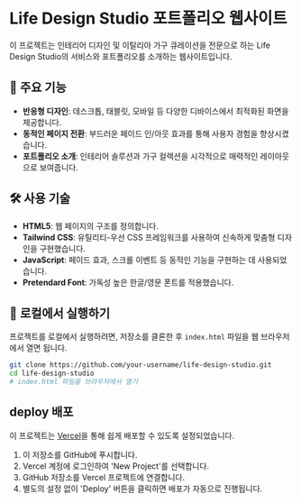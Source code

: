 # Life Design Studio 포트폴리오 웹사이트

이 프로젝트는 인테리어 디자인 및 이탈리아 가구 큐레이션을 전문으로 하는 Life Design Studio의 서비스와 포트폴리오를 소개하는 웹사이트입니다.

## 🌟 주요 기능

-   **반응형 디자인**: 데스크톱, 태블릿, 모바일 등 다양한 디바이스에서 최적화된 화면을 제공합니다.
-   **동적인 페이지 전환**: 부드러운 페이드 인/아웃 효과를 통해 사용자 경험을 향상시켰습니다.
-   **포트폴리오 소개**: 인테리어 솔루션과 가구 컬렉션을 시각적으로 매력적인 레이아웃으로 보여줍니다.

## 🛠️ 사용 기술

-   **HTML5**: 웹 페이지의 구조를 정의합니다.
-   **Tailwind CSS**: 유틸리티-우선 CSS 프레임워크를 사용하여 신속하게 맞춤형 디자인을 구현했습니다.
-   **JavaScript**: 페이드 효과, 스크롤 이벤트 등 동적인 기능을 구현하는 데 사용되었습니다.
-   **Pretendard Font**: 가독성 높은 한글/영문 폰트를 적용했습니다.

## 🚀 로컬에서 실행하기

프로젝트를 로컬에서 실행하려면, 저장소를 클론한 후 `index.html` 파일을 웹 브라우저에서 열면 됩니다.

```bash
git clone https://github.com/your-username/life-design-studio.git
cd life-design-studio
# index.html 파일을 브라우저에서 열기
```

## deploy 배포

이 프로젝트는 [Vercel](https://vercel.com/)을 통해 쉽게 배포할 수 있도록 설정되었습니다.

1.  이 저장소를 GitHub에 푸시합니다.
2.  Vercel 계정에 로그인하여 'New Project'를 선택합니다.
3.  GitHub 저장소를 Vercel 프로젝트에 연결합니다.
4.  별도의 설정 없이 'Deploy' 버튼을 클릭하면 배포가 자동으로 진행됩니다. 